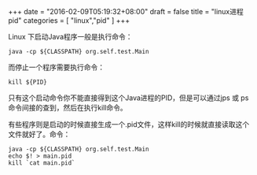 +++
date = "2016-02-09T05:19:32+08:00"
draft = false
title = "linux进程pid"
categories = [ "linux","pid" ]
+++

Linux 下启动Java程序一般是执行命令：

    java -cp ${CLASSPATH} org.self.test.Main

而停止一个程序需要执行命令：

    kill ${PID}

只有这个启动命令你不能直接得到这个Java进程的PID，但是可以通过jps 或 ps 命令间接的查到，然后在执行kill命令。

有些程序则是启动的时候直接生成一个.pid文件，这样kill的时候就直接读取这个文件就好了。命令：

    java -cp ${CLASSPATH} org.self.test.Main
    echo $! > main.pid
    kill `cat main.pid`